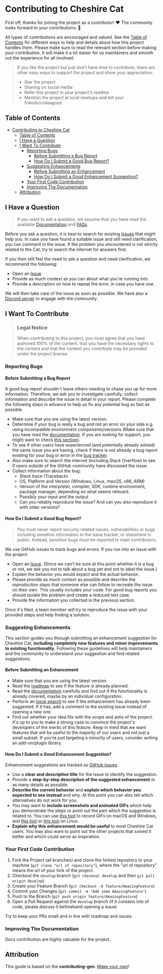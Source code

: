 # Contributing to Cheshire Cat

First off, thanks for joining the project as a contributor! ❤️
The community looks forward to your contributions. 🎉

All types of contributions are encouraged and valued. See the [Table of Contents](#table-of-contents) for different ways to help and details about how this project handles them. Please make sure to read the relevant section before making your contribution. It will make it a lot easier for us maintainers and smooth out the experience for all involved.

> If you like the project but just don't have time to contribute, there are other easy ways to support the project and show your appreciation:
>
> - Star the project
> - Sharing on social media
> - Refer this project in your project's readme
> - Mention the project at local meetups and tell your friends/colleagues

## Table of Contents

- [Contributing to Cheshire Cat](#contributing-to-cheshire-cat)
  - [Table of Contents](#table-of-contents)
  - [I Have a Question](#i-have-a-question)
  - [I Want To Contribute](#i-want-to-contribute)
    - [Reporting Bugs](#reporting-bugs)
      - [Before Submitting a Bug Report](#before-submitting-a-bug-report)
      - [How Do I Submit a Good Bug Report?](#how-do-i-submit-a-good-bug-report)
    - [Suggesting Enhancements](#suggesting-enhancements)
      - [Before Submitting an Enhancement](#before-submitting-an-enhancement)
      - [How Do I Submit a Good Enhancement Suggestion?](#how-do-i-submit-a-good-enhancement-suggestion)
    - [Your First Code Contribution](#your-first-code-contribution)
    - [Improving The Documentation](#improving-the-documentation)
  - [Attribution](#attribution)

## I Have a Question

> If you want to ask a question, we assume that you have read the available [Documentation](https://cheshire-cat-ai.github.io/docs/) and [FAQs](https://cheshire-cat-ai.github.io/docs/faq/general/).

Before you ask a question, it is best to search for existing [Issues](https://github.com/ai-blackbird/cheshirecat-core/issues/) that might help you. In case you have found a suitable issue and still need clarification, you can comment in the issue. If the problem you encountered is not strictly related to the Cat, try to search the internet for answers first.

If you then still feel the need to ask a question and need clarification, we recommend the following:

- Open an [Issue](https://github.com/ai-blackbird/cheshirecat-core/issues/new/choose).
- Provide as much context as you can about what you're running into.
- Provide a description on how to repeat the error, in case you have one.

We will then take care of the issue as soon as possible.
We have also a [Discord server](https://discord.gg/bHX5sNFCYU) to engage with the community.

## I Want To Contribute

> ### Legal Notice
>
> When contributing to this project, you must agree that you have authored 100% of the content, that you have the necessary rights to the content and that the content you contribute may be provided under the project license.

### Reporting Bugs

#### Before Submitting a Bug Report

A good bug report shouldn't leave others needing to chase you up for more information. Therefore, we ask you to investigate carefully, collect information and describe the issue in detail in your report. Please complete the following steps in advance to help us fix any potential bug as fast as possible.

- Make sure that you are using the latest version.
- Determine if your bug is really a bug and not an error on your side e.g. using incompatible environment components/versions (Make sure that you have read the [documentation](https://cheshire-cat-ai.github.io/docs/). If you are looking for support, you might want to check [this section](#i-have-a-question)).
- To see if other users have experienced (and potentially already solved) the same issue you are having, check if there is not already a bug report existing for your bug or error in the [bug tracker](https://github.com/ai-blackbird/cheshirecat-core/issues?q=label%3Abug).
- Also make sure to search the internet (including Stack Overflow) to see if users outside of the GitHub community have discussed the issue.
- Collect information about the bug:
  - Stack trace (Traceback)
  - OS, Platform and Version (Windows, Linux, macOS, x86, ARM)
  - Version of the interpreter, compiler, SDK, runtime environment, package manager, depending on what seems relevant.
  - Possibly your input and the output
  - Can you reliably reproduce the issue? And can you also reproduce it with older versions?

#### How Do I Submit a Good Bug Report?

> You must never report security related issues, vulnerabilities or bugs including sensitive information to the issue tracker, or elsewhere in public. Instead, sensitive bugs must be reported to main contributors.

We use GitHub issues to track bugs and errors. If you run into an issue with the project:

- Open an [Issue](https://github.com/ai-blackbird/cheshirecat-core/issues/new/choose). (Since we can't be sure at this point whether it is a bug or not, we ask you not to talk about a bug yet and not to label the issue.)
- Explain the behavior you would expect and the actual behavior.
- Please provide as much context as possible and describe the _reproduction steps_ that someone else can follow to recreate the issue on their own. This usually includes your code. For good bug reports you should isolate the problem and create a reduced test case.
- Provide the information you collected in the previous section.

Once it's filed, a team member will try to reproduce the issue with your provided steps and help finding a solution.

### Suggesting Enhancements

This section guides you through submitting an enhancement suggestion for Cheshire Cat, **including completely new features and minor improvements to existing functionality**. Following these guidelines will help maintainers and the community to understand your suggestion and find related suggestions.

#### Before Submitting an Enhancement

- Make sure that you are using the latest version.
- Read the [roadmap](./ROADMAP.md) to see if the feature is already planned.
- Read the [documentation](https://cheshire-cat-ai.github.io/docs/) carefully and find out if the functionality is already covered, maybe by an individual configuration.
- Perform an [issue search](https://github.com/ai-blackbird/cheshirecat-core/issues/) to see if the enhancement has already been suggested. If it has, add a comment to the existing issue instead of opening a new one.
- Find out whether your idea fits with the scope and aims of the project. It's up to you to make a strong case to convince the project's developers of the merits of this feature. Keep in mind that we want features that will be useful to the majority of our users and not just a small subset. If you're just targeting a minority of users, consider writing an add-on/plugin library.

#### How Do I Submit a Good Enhancement Suggestion?

Enhancement suggestions are tracked as [GitHub issues](https://github.com/ai-blackbird/cheshirecat-core/issues/).

- Use a **clear and descriptive title** for the issue to identify the suggestion.
- Provide a **step-by-step description of the suggested enhancement** in as many details as possible.
- **Describe the current behavior** and **explain which behavior you expected to see instead** and why. At this point you can also tell which alternatives do not work for you.
- You may want to **include screenshots and animated GIFs** which help you demonstrate the steps or point out the part which the suggestion is related to. You can use [this tool](https://www.cockos.com/licecap/) to record GIFs on macOS and Windows, and [this tool](https://github.com/colinkeenan/silentcast) or [this tool](https://github.com/GNOME/byzanz) on Linux. <!-- this should only be included if the project has a GUI -->
- **Explain why this enhancement would be useful** to most Cheshire Cat users. You may also want to point out the other projects that solved it better and which could serve as inspiration.

### Your First Code Contribution

1. Fork the Project (all branches) and clone the forked repository to your machine (`git clone "url of repository"`), where the "url of repository" means the url of your fork of the project.
2. Checkout the `develop` branch (`git checkout develop` and then `git pull origin develop`)
3. Create your Feature Branch (`git checkout -b feature/AmazingFeature`)
4. Commit your Changes (`git commit -m 'Add some AmazingFeature'`)
5. Push to the Branch (`git push origin feature/AmazingFeature`)
6. Open a Pull Request against the `develop` branch (if it contains lots of code, please discuss it beforehand opening a issue)

Try to keep your PRs small and in line with roadmap and issues.

### Improving The Documentation

Docs contribution are highly valuable for the project.

## Attribution

This guide is based on the **contributing-gen**. [Make your own](https://github.com/bttger/contributing-gen)!
